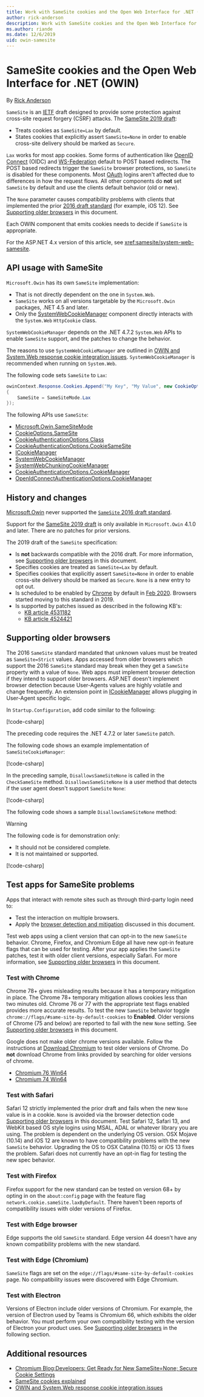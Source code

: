 ```yaml
---
title: Work with SameSite cookies and the Open Web Interface for .NET (OWIN)
author: rick-anderson
description: Work with SameSite cookies and the Open Web Interface for .NET (OWIN)
ms.author: riande
ms.date: 12/6/2019
uid: owin-samesite
---
```


# SameSite cookies and the Open Web Interface for .NET (OWIN)

By [Rick Anderson](https://twitter.com/RickAndMSFT)

`SameSite` is an [IETF](https://ietf.org/about/) draft designed to provide some protection against cross-site request forgery (CSRF) attacks. The [SameSite 2019 draft](https://tools.ietf.org/html/draft-west-cookie-incrementalism-00):

* Treats cookies as `SameSite=Lax` by default.
* States cookies that explicitly assert `SameSite=None` in order to enable cross-site delivery should be marked as `Secure`.

`Lax` works for most app cookies. Some forms of authentication like [OpenID Connect](https://openid.net/connect/) (OIDC) and [WS-Federation](https://auth0.com/docs/protocols/ws-fed) default to POST based redirects. The POST based redirects trigger the `SameSite` browser protections, so `SameSite` is disabled for these components. Most [OAuth](https://oauth.net/) logins aren't affected due to differences in how the request flows. All other components do **not** set `SameSite` by default and use the clients default behavior (old or new).

The `None` parameter causes compatibility problems with clients that implemented the prior [2016 draft standard](https://tools.ietf.org/html/draft-west-first-party-cookies-07) (for example, iOS 12). See [Supporting older browsers](#sob) in this document.

Each OWIN component that emits cookies needs to decide if `SameSite` is appropriate.

For the ASP.NET 4.x version of this article, see <xref:samesite/system-web-samesite>.

## API usage with SameSite

`Microsoft.Owin` has its own `SameSite` implementation:

* That is not directly dependent on the one in `System.Web`.
* `SameSite` works on all versions targetable by the `Microsoft.Owin` packages, .NET 4.5 and later.
* Only the [SystemWebCookieManager](https://github.com/aspnet/AspNetKatana/blob/dev/src/Microsoft.Owin.Host.SystemWeb/SystemWebCookieManager.cs) component directly interacts with the `System.Web` `HttpCookie` class.

`SystemWebCookieManager` depends on the .NET 4.7.2 `System.Web` APIs to enable `SameSite` support, and the patches to change the behavior.

The reasons to use `SystemWebCookieManager` are outlined in [OWIN and System.Web response cookie integration issues](https://github.com/aspnet/AspNetKatana/wiki/System.Web-response-cookie-integration-issues). `SystemWebCookieManager` is recommended when running on `System.Web`. 

The following code sets `SameSite` to `Lax`:

```csharp
owinContext.Response.Cookies.Append("My Key", "My Value", new CookieOptions()
{
    SameSite = SameSiteMode.Lax
});
```

The following APIs use `SameSite`:

* [Microsoft.Owin.SameSiteMode](https://github.com/aspnet/AspNetKatana/blob/dev/src/Microsoft.Owin/SameSiteMode.cs)
* [CookieOptions.SameSite](xref:Microsoft.AspNetCore.Http.CookieOptions.SameSite)
* [CookieAuthenticationOptions Class](/previous-versions/aspnet/dn385599(v%3Dvs.113)) <!-- CookieAuthenticationOptions.CookieSameSite not published -->
* [CookieAuthenticationOptions.CookieSameSite](https://github.com/aspnet/AspNetKatana/blob/dev/src/Microsoft.Owin.Security.Cookies/CookieAuthenticationOptions.cs#L68-#L72)
* [ICookieManager](/previous-versions/aspnet/dn800238(v%3Dvs.113))
* [SystemWebCookieManager](https://github.com/aspnet/AspNetKatana/blob/dev/src/Microsoft.Owin.Host.SystemWeb/SystemWebCookieManager.cs)
* [SystemWebChunkingCookieManager](https://github.com/aspnet/AspNetKatana/blob/dev/src/Microsoft.Owin.Host.SystemWeb/SystemWebChunkingCookieManager.cs)
* [CookieAuthenticationOptions.CookieManager](https://github.com/aspnet/AspNetKatana/blob/dev/src/Microsoft.Owin.Security.Cookies/CookieAuthenticationOptions.cs#L143-#AL148)
* [OpenIdConnectAuthenticationOptions.CookieManager](https://github.com/aspnet/AspNetKatana/blob/dev/src/Microsoft.Owin.Security.OpenIdConnect/OpenIdConnectAuthenticationOptions.cs#L315-#L318)

## History and changes

[Microsoft.Owin](https://www.nuget.org/packages/Microsoft.Owin/) never supported the [`SameSite` 2016 draft standard](https://tools.ietf.org/html/draft-west-first-party-cookies-07#section-4.1).

Support for the [SameSite 2019 draft](https://tools.ietf.org/html/draft-west-cookie-incrementalism-00) is only available in `Microsoft.Owin` 4.1.0 and later. There are no patches for prior versions.

The 2019 draft of the `SameSite` specification:

* Is **not** backwards compatible with the 2016 draft. For more information, see [Supporting older browsers](#sob) in this document.
* Specifies cookies are treated as `SameSite=Lax` by default.
* Specifies cookies that explicitly assert `SameSite=None` in order to enable cross-site delivery should be marked as `Secure`. `None` is a new entry to opt out.
* Is scheduled to be enabled by [Chrome](https://chromestatus.com/feature/5088147346030592) by default in [Feb 2020](https://blog.chromium.org/2019/10/developers-get-ready-for-new.html). Browsers started moving to this standard in 2019.
* Is supported by patches issued as described in the following KB's:
  * [KB article 4531182](https://support.microsoft.com/help/4531182/kb4531182)
  * [KB article 4524421](https://support.microsoft.com/help/4524421/kb4524421)

<a name="sob"></a>

## Supporting older browsers

The 2016 `SameSite` standard mandated that unknown values must be treated as `SameSite=Strict` values. Apps accessed from older browsers which support the 2016 `SameSite` standard may break when they get a `SameSite` property with a value of `None`. Web apps must implement browser detection if they intend to support older browsers. ASP.NET doesn't implement browser detection because User-Agents values are highly volatile and change frequently. An extension point in [ICookieManager](/previous-versions/aspnet/dn800238(v%3Dvs.113)) allows plugging in User-Agent specific logic.
<!-- https://docs.microsoft.com/en-us/previous-versions/aspnet/dn800238(v%3Dvs.113) -->

In `Startup.Configuration`, add code similar to the following:

[!code-csharp[](sample/Startup1.cs?name=snippet)]

The preceding code requires the .NET 4.7.2 or later `SameSite` patch.

The following code shows an example implementation of `SameSiteCookieManager`:

[!code-csharp[](sample/SameSiteCookieManager.cs?name=snippet)]

In the preceding sample, `DisallowsSameSiteNone` is called in the `CheckSameSite` method. `DisallowsSameSiteNone` is a user method that detects if the user agent doesn't support `SameSite` `None`:

[!code-csharp[](sample/SameSiteCookieManager.cs?name=snippet3&highlight=4)]

The following code shows a sample `DisallowsSameSiteNone` method:

> [!WARNING]
> The following code is for demonstration only:
> * It should not be considered complete.
> * It is not maintained or supported.

[!code-csharp[](sample/SameSiteCookieManager.cs?name=snippet2)]

## Test apps for SameSite problems

Apps that interact with remote sites such as through third-party login need to:

* Test the interaction on multiple browsers.
* Apply the [browser detection and mitigation](#sob) discussed in this document.

Test web apps using a client version that can opt-in to the new `SameSite` behavior. Chrome, Firefox, and Chromium Edge all have new opt-in feature flags that can be used for testing. After your app applies the `SameSite` patches, test it with older client versions, especially Safari. For more information, see [Supporting older browsers](#sob) in this document.

### Test with Chrome

Chrome 78+ gives misleading results because it has a temporary mitigation in place. The Chrome 78+ temporary mitigation allows cookies less than two minutes old. Chrome 76 or 77 with the appropriate test flags enabled provides more accurate results. To test the new `SameSite` behavior toggle `chrome://flags/#same-site-by-default-cookies` to **Enabled**. Older versions of Chrome (75 and below) are reported to fail with the new `None` setting. See [Supporting older browsers](#sob) in this document.

Google does not make older chrome versions available. Follow the instructions at [Download Chromium](https://www.chromium.org/getting-involved/download-chromium) to test older versions of Chrome. Do **not** download Chrome from links provided by searching for older versions of chrome.

* [Chromium 76 Win64](https://commondatastorage.googleapis.com/chromium-browser-snapshots/index.html?prefix=Win_x64/664998/)
* [Chromium 74 Win64](https://commondatastorage.googleapis.com/chromium-browser-snapshots/index.html?prefix=Win_x64/638880/)

### Test with Safari

Safari 12 strictly implemented the prior draft and fails when the new `None` value is in a cookie. `None` is avoided via the browser detection code [Supporting older browsers](#sob) in this document. Test Safari 12, Safari 13, and WebKit based OS style logins using MSAL, ADAL or whatever library you are using. The problem is dependent on the underlying OS version. OSX Mojave (10.14) and iOS 12 are known to have compatibility problems with the new `SameSite` behavior. Upgrading the OS to OSX Catalina (10.15) or iOS 13 fixes the problem. Safari does not currently have an opt-in flag for testing the new spec behavior.

### Test with Firefox

Firefox support for the new standard can be tested on version 68+ by opting in on the `about:config` page with the feature flag `network.cookie.sameSite.laxByDefault`. There haven't been reports of compatibility issues with older versions of Firefox.

### Test with Edge browser

Edge supports the old `SameSite` standard. Edge version 44 doesn't have any known compatibility problems with the new standard.

### Test with Edge (Chromium)

`SameSite` flags are set on the `edge://flags/#same-site-by-default-cookies` page. No compatibility issues were discovered with Edge Chromium.

### Test with Electron

Versions of Electron include older versions of Chromium. For example, the version of Electron used by Teams is Chromium 66, which exhibits the older behavior. You must perform your own compatibility testing with the version of Electron your product uses. See [Supporting older browsers](#sob) in the following section.

## Additional resources

* [Chromium Blog:Developers: Get Ready for New SameSite=None; Secure Cookie Settings](https://blog.chromium.org/2019/10/developers-get-ready-for-new.html)
* [SameSite cookies explained](https://web.dev/samesite-cookies-explained/)
* [OWIN and System.Web response cookie integration issues](https://github.com/aspnet/AspNetKatana/wiki/System.Web-response-cookie-integration-issues)
